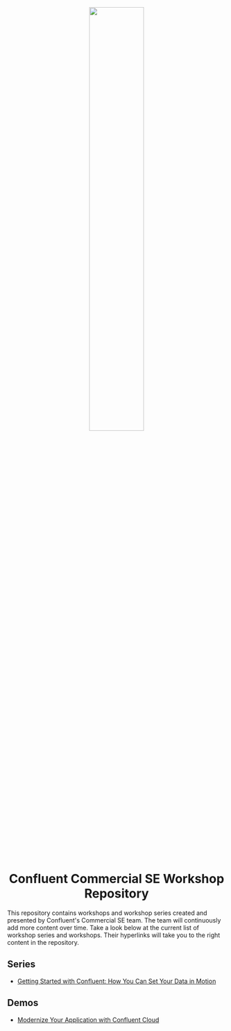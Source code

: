 <div align="center">
    <img src="images/confluent.png" width=50% height=50%>
</div>

# <div align="center">Confluent Commercial SE Workshop Repository</div>

This repository contains workshops and workshop series created and presented by Confluent's Commercial SE team. The team will continuously add more content over time. Take a look below at the current list of workshop series and workshops. Their hyperlinks will take you to the right content in the repository. 

## Series

* [Getting Started with Confluent: How You Can Set Your Data in Motion](https://github.com/confluentinc/commercial-workshops/tree/master/series-getting-started-with-cc)

## Demos

* [Modernize Your Application with Confluent Cloud](https://github.com/confluentinc/commercial-workshops/tree/master/demos/application-modernization)
